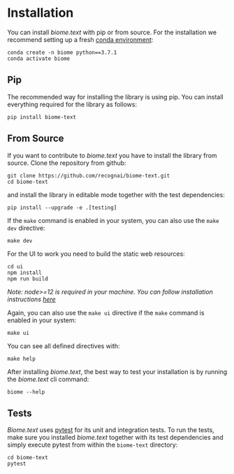 # Installation
You can install *biome.text* with pip or from source.
For the installation we recommend setting up a fresh [conda environment](https://docs.conda.io/projects/conda/en/latest/user-guide/concepts/environments.html):

```shell
conda create -n biome python==3.7.1
conda activate biome
```

## Pip
The recommended way for installing the library is using pip. You can install everything required for the library as follows:

```shell script
pip install biome-text
```

## From Source
If you want to contribute to *biome.text* you have to install the library from source.
Clone the repository from github:

````shell script
git clone https://github.com/recognai/biome-text.git
cd biome-text
````

and install the library in editable mode together with the test dependencies: 

```shell script
pip install --upgrade -e .[testing]
```

If the `make` command is enabled in your system, you can also use the `make dev` directive:

````shell script
make dev
````

For the UI to work you need to build the static web resources:
````shell script
cd ui 
npm install 
npm run build
````

*Note: node>=12 is required in your machine. 
You can follow installation instructions [here](https://nodejs.org/en/download/)*

Again, you can also use the `make ui` directive if the `make` command is enabled in your system:

````shell script
make ui
````

You can see all defined directives with:
````shell script
make help
````

After installing *biome.text*, the best way to test your installation is by running the *biome.text* cli command:

```shell script
biome --help
```

## Tests
*Biome.text* uses [pytest](https://docs.pytest.org/en/latest/) for its unit and integration tests.
To run the tests, make sure you installed *biome.text* together with its test dependencies and simply execute pytest from within the `biome-text` directory:

````shell script
cd biome-text
pytest
````
